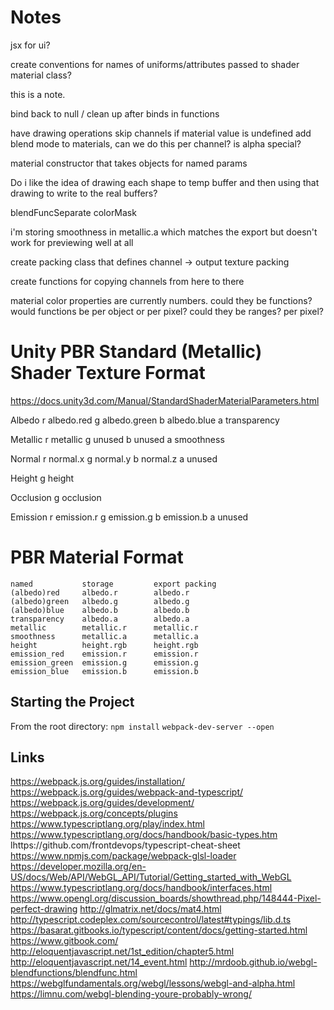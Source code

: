 # Notes

jsx for ui?

create conventions for names of uniforms/attributes passed to shader
material class?

this is a note.

bind back to null / clean up after binds in functions

have drawing operations skip channels if material value is undefined
add blend mode to materials, can we do this per channel?
is alpha special?

material constructor that takes objects for named params

Do i like the idea of drawing each shape to temp buffer and then using that drawing to write to the real buffers?

blendFuncSeparate
colorMask

i'm storing smoothness in metallic.a which matches the export but doesn't work for previewing well at all

create packing class that defines channel -> output texture packing

create functions for copying channels from here to there

material color properties are currently numbers. could they be functions? would functions be per object or per pixel? could they be ranges? per pixel?

# Unity PBR Standard (Metallic) Shader Texture Format
https://docs.unity3d.com/Manual/StandardShaderMaterialParameters.html

Albedo
    r albedo.red
    g albedo.green
    b albedo.blue
    a transparency

Metallic
    r metallic
    g unused
    b unused
    a smoothness

Normal
    r normal.x
    g normal.y
    b normal.z
    a unused

Height
    g height

Occlusion
    g occlusion

Emission
    r emission.r
    g emission.g
    b emission.b
    a unused

# PBR Material Format
    named           storage         export packing
    (albedo)red     albedo.r        albedo.r
    (albedo)green   albedo.g        albedo.g
    (albedo)blue    albedo.b        albedo.b
    transparency    albedo.a        albedo.a
    metallic        metallic.r      metallic.r
    smoothness      metallic.a      metallic.a
    height          height.rgb      height.rgb
    emission_red    emission.r      emission.r
    emission_green  emission.g      emission.g
    emission_blue   emission.b      emission.b

## Starting the Project
From the root directory:
`npm install`
`webpack-dev-server --open`



## Links
https://webpack.js.org/guides/installation/
https://webpack.js.org/guides/webpack-and-typescript/
https://webpack.js.org/guides/development/
https://webpack.js.org/concepts/plugins
https://www.typescriptlang.org/play/index.html
https://www.typescriptlang.org/docs/handbook/basic-types.htm
lhttps://github.com/frontdevops/typescript-cheat-sheet
https://www.npmjs.com/package/webpack-glsl-loader
https://developer.mozilla.org/en-US/docs/Web/API/WebGL_API/Tutorial/Getting_started_with_WebGL
https://www.typescriptlang.org/docs/handbook/interfaces.html
https://www.opengl.org/discussion_boards/showthread.php/148444-Pixel-perfect-drawing
http://glmatrix.net/docs/mat4.html
http://typescript.codeplex.com/sourcecontrol/latest#typings/lib.d.ts
https://basarat.gitbooks.io/typescript/content/docs/getting-started.html
https://www.gitbook.com/
http://eloquentjavascript.net/1st_edition/chapter5.html
http://eloquentjavascript.net/14_event.html
http://mrdoob.github.io/webgl-blendfunctions/blendfunc.html
https://webglfundamentals.org/webgl/lessons/webgl-and-alpha.html
https://limnu.com/webgl-blending-youre-probably-wrong/
